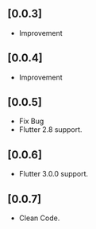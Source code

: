 ## [0.0.3]
* Improvement
## [0.0.4]
* Improvement
## [0.0.5]
* Fix Bug 
* Flutter 2.8 support.
## [0.0.6]
* Flutter 3.0.0 support.
## [0.0.7]
* Clean Code.
